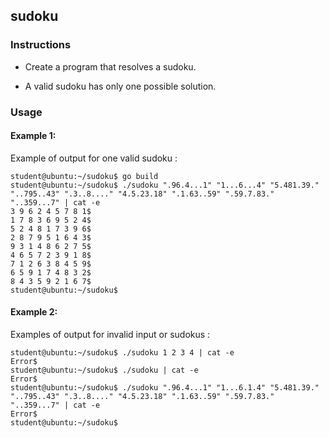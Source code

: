 ## sudoku

### Instructions

- Create a program that resolves a sudoku.

- A valid sudoku has only one possible solution.

### Usage

#### Example 1:

Example of output for one valid sudoku :

```console
student@ubuntu:~/sudoku$ go build
student@ubuntu:~/sudoku$ ./sudoku ".96.4...1" "1...6...4" "5.481.39." "..795..43" ".3..8...." "4.5.23.18" ".1.63..59" ".59.7.83." "..359...7" | cat -e
3 9 6 2 4 5 7 8 1$
1 7 8 3 6 9 5 2 4$
5 2 4 8 1 7 3 9 6$
2 8 7 9 5 1 6 4 3$
9 3 1 4 8 6 2 7 5$
4 6 5 7 2 3 9 1 8$
7 1 2 6 3 8 4 5 9$
6 5 9 1 7 4 8 3 2$
8 4 3 5 9 2 1 6 7$
student@ubuntu:~/sudoku$
```

#### Example 2:

Examples of output for invalid input or sudokus :

```console
student@ubuntu:~/sudoku$ ./sudoku 1 2 3 4 | cat -e
Error$
student@ubuntu:~/sudoku$ ./sudoku | cat -e
Error$
student@ubuntu:~/sudoku$ ./sudoku ".96.4...1" "1...6.1.4" "5.481.39." "..795..43" ".3..8...." "4.5.23.18" ".1.63..59" ".59.7.83." "..359...7" | cat -e
Error$
student@ubuntu:~/sudoku$
```
